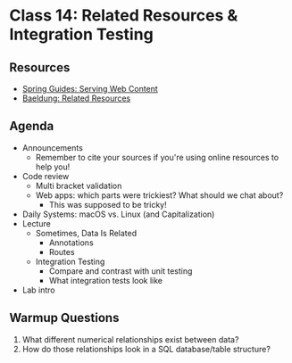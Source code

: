 # Class 14: Related Resources & Integration Testing

## Resources
* [Spring Guides: Serving Web Content](https://spring.io/guides/gs/serving-web-content/)
* [Baeldung: Related Resources](https://www.baeldung.com/spring-data-rest-relationships)

## Agenda
- Announcements
    - Remember to cite your sources if you're using online resources to help you!
- Code review
    - Multi bracket validation
    - Web apps: which parts were trickiest? What should we chat about?
        - This was supposed to be tricky!
- Daily Systems: macOS vs. Linux (and Capitalization)
- Lecture
    - Sometimes, Data Is Related
        - Annotations
        - Routes
    - Integration Testing
        - Compare and contrast with unit testing
        - What integration tests look like
- Lab intro

## Warmup Questions
1. What different numerical relationships exist between data?
2. How do those relationships look in a SQL database/table structure?
